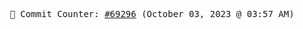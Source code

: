 <p align="center">
    <samp>
        📮 Commit Counter: <a href="https://github.com/Javascript-void0/Javascript-void0/commits/main">#69296</a> (October 03, 2023 @ 03:57 AM)
    </samp>
</p>